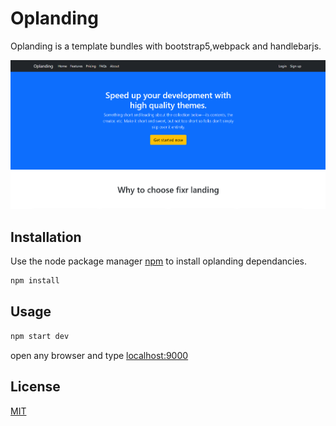 # Oplanding

Oplanding is a template bundles with bootstrap5,webpack and handlebarjs.

![oplanding](https://github.com/odipixel/op-landing/blob/main/src/assets/images/oplanding.PNG)

## Installation

Use the node package manager [npm](https://www.npmjs.com/) to install oplanding dependancies.

```bash
npm install
```

## Usage

```python
npm start dev
```
open any browser and type [localhost:9000](localhost:9000)


## License
[MIT](https://choosealicense.com/licenses/mit/)
